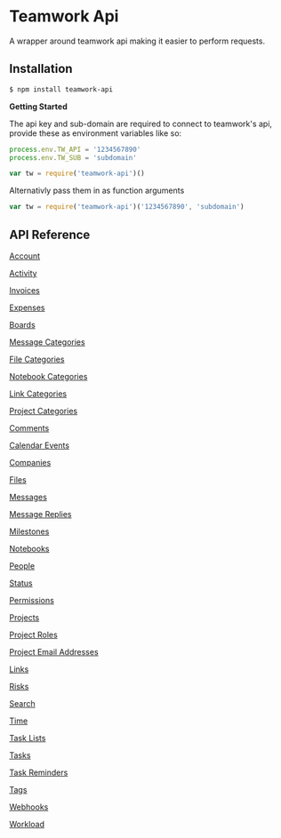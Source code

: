 # Teamwork Api

A wrapper around teamwork api making it easier to perform requests.

## Installation

```bash
$ npm install teamwork-api
```

**Getting Started**

The api key and sub-domain are required to connect to teamwork's api, provide these as environment variables like so:

```js
process.env.TW_API = '1234567890'
process.env.TW_SUB = 'subdomain'

var tw = require('teamwork-api')()
```

Alternativly pass them in as function arguments 

```js
var tw = require('teamwork-api')('1234567890', 'subdomain')
```

## API Reference

[Account](/docs/base.md)

[Activity](/docs/activity.md)

[Invoices](/docs/invoices.md)

[Expenses](/docs/expenses.md)

[Boards](/docs/boards.md)

[Message Categories](/docs/message-categories.md)

[File Categories](/docs/file-categories.md)

[Notebook Categories](/docs/notebook-categories.md)

[Link Categories](/docs/link-categories.md)

[Project Categories](/docs/project-categories.md)

[Comments](/docs/comments.md)

[Calendar Events](/docs/calendar.md)

[Companies](/docs/companies.md)

[Files](/docs/files.md)

[Messages](/docs/messages.md)

[Message Replies](/docs/message-replies.md)

[Milestones](/docs/milestones.md)

[Notebooks](/docs/notebooks.md)

[People](/docs/people.md)

[Status](/docs/status.md)

[Permissions](/docs/permissions.md)

[Projects](/docs/projects.md)

[Project Roles](/docs/project-roles.md)

[Project Email Addresses](/docs/project-email-address.md)

[Links](/docs/links.md)

[Risks](/docs/risks.md)

[Search](/docs/search.md)

[Time](/docs/time.md)

[Task Lists](/docs/task-lists.md)

[Tasks](/docs/tasks.md)

[Task Reminders](/docs/task-reminders.md)

[Tags](/docs/tags.md)

[Webhooks](/docs/webhooks.md)

[Workload](/docs/workload.md)